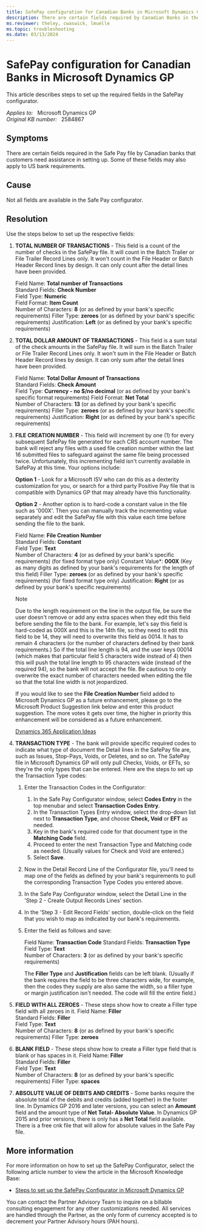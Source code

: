 ```yaml
---
title: SafePay configuration for Canadian Banks in Microsoft Dynamics GP
description: There are certain fields required by Canadian Banks in the SafePay file that customers need assistance to set up.
ms.reviewer: theley, cwaswick, lmuelle
ms.topic: troubleshooting
ms.date: 03/13/2024
---
```

# SafePay configuration for Canadian Banks in Microsoft Dynamics GP

This article describes steps to set up the required fields in the SafePay configurator.

_Applies to:_ &nbsp; Microsoft Dynamics GP  
_Original KB number:_ &nbsp; 2584867

## Symptoms

There are certain fields required in the Safe Pay file by Canadian banks that customers need assistance in setting up. Some of these fields may also apply to US bank requirements.

## Cause

Not all fields are available in the Safe Pay configurator.

## Resolution

Use the steps below to set up the respective fields:

1. **TOTAL NUMBER OF TRANSACTIONS** - This field is a count of the number of checks in the SafePay file. It will count in the Batch Trailer or File Trailer Record Lines only. It won't count in the File Header or Batch Header Record lines by design. It can only count after the detail lines have been provided.

    Field Name: **Total number of Transactions**  
    Standard Fields: **Check Number**  
    Field Type: **Numeric**  
    Field Format: **Item Count**  
    Number of Characters: **8** (or as defined by your bank's specific requirements)
    Filler Type: **zeroes** (or as defined by your bank's specific requirements)
    Justification: **Left** (or as defined by your bank's specific requirements)

2. **TOTAL DOLLAR AMOUNT OF TRANSACTIONS** - This field is a sum total of the check amounts in the SafePay file. It will sum in the Batch Trailer or File Trailer Record Lines only. It won't sum in the File Header or Batch Header Record lines by design. It can only sum after the detail lines have been provided.

    Field Name: **Total Dollar Amount of Transactions**  
    Standard Fields: **Check Amount**  
    Field Type: **Currency - no $/no decimal** (or as defined by your bank's specific format requirements)
    Field Format: **Net Total**  
    Number of Characters: **13** (or as defined by your bank's specific requirements)
    Filler Type: **zeroes** (or as defined by your bank's specific requirements)
    Justification: **Right** (or as defined by your bank's specific requirements)

3. **FILE CREATION NUMBER** - This field will increment by one (1) for every subsequent SafePay file generated for each CRS account number. The bank will reject any files with a used file creation number within the last 16 submitted files to safeguard against the same file being processed twice. Unfortunately, this incrementing field isn't currently available in SafePay at this time. Your options include:

    **Option 1** - Look for a Microsoft ISV who can do this as a dexterity customization for you, or search for a third party Positive Pay file that is compatible with Dynamics GP that may already have this functionality.

    **Option 2** - Another option is to hard-code a constant value in the file such as '000X'. Then you can manually track the incrementing value separately and edit the SafePay file with this value each time before sending the file to the bank.

    Field Name: **File Creation Number**  
    Standard Fields: **Constant**  
    Field Type: **Text**  
    Number of Characters: **4** (or as defined by your bank's specific requirements) (for fixed format type only)
    Constant Value*: **000X** (Key as many digits as defined by your bank's requirements for the length of this field)
    Filler Type: **zeroes** (or as defined by your bank's specific requirements) (for fixed format type only)
    Justification: **Right** (or as defined by your bank's specific requirements)

    > [!NOTE]
    > Due to the length requirement on the line in the output file, be sure the user doesn't remove or add any extra spaces when they edit this field before sending the file to the bank. For example, let's say this field is hard-coded as 000X and this is the 14th file, so they need to edit this field to be 14, they will need to overwrite this field as 0014. It has to remain 4 characters (or the number of characters defined by their bank requirements.) So if the total line length is 94, and the user keys 00014 (which makes that particular field 5 characters wide instead of 4) then this will push the total line length to 95 characters wide (instead of the required 94), so the bank will not accept the file. Be cautious to only overwrite the exact number of characters needed when editing the file so that the total line width is not jeopardized.
    >
    > If you would like to see the **File Creation Number** field added to Microsoft Dynamics GP as a future enhancement, please go to the Microsoft Product Suggestion link below and enter this product suggestion. The more votes it gets over time, the higher in priority this enhancement will be considered as a future enhancement.
    >
    > [Dynamics 365 Application Ideas](https://experience.dynamics.com/ideas/)

4. **TRANSACTION TYPE** - The bank will provide specific required codes to indicate what type of document the Detail lines in the SafePay file are, such as Issues, Stop-Pays, Voids, or Deletes, and so on. The SafePay file in Microsoft Dynamics GP will only pull Checks, Voids, or EFTs, so they're the only types that can be entered. Here are the steps to set up the Transaction Type codes:

    1. Enter the Transaction Codes in the Configurator:
        1. In the Safe Pay Configurator window, select **Codes Entry** in the top menubar and select **Transaction Codes Entry**.
        1. In the Transaction Types Entry window, select the drop-down list next to **Transaction Type**, and choose **Check, Void** or **EFT** as needed.
        1. Key in the bank's required code for that document type in the **Matching Code** field.
        1. Proceed to enter the next Transaction Type and Matching code as needed. (Usually values for Check and Void are entered.)
        1. Select **Save**.
    1. Now in the Detail Record Line of the Configurator file, you'll need to map one of the fields as defined by your bank's requirements to pull the corresponding Transaction Type Codes you entered above.
    1. In the Safe Pay Configurator window, select the Detail Line in the 'Step 2 - Create Output Records Lines' section.
    1. In the 'Step 3 - Edit Record Fields' section, double-click on the field that you wish to map as indicated by our bank's requirements.
    1. Enter the field as follows and save:

        Field Name: **Transaction Code**
        Standard Fields: **Transaction Type**  
        Field Type: **Text**  
        Number of Characters: **3** (or as defined by your bank's specific requirements)

        The **Filler Type** and **Justification** fields can be left blank. (Usually if the bank requires the field to be three characters wide, for example, then the codes they supply are also same the width, so a filler type or margin justification isn't needed. The code will fill the entire field.)

5. **FIELD WITH ALL ZEROES** - These steps show how to create a Filler type field with all zeroes in it.
    Field Name: **Filler**  
    Standard Fields: **Filler**  
    Field Type: **Text**  
    Number of Characters: **8** (or as defined by your bank's specific requirements)
    Filler Type: **zeroes**  

6. **BLANK FIELD** - These steps show how to create a Filler type field that is blank or has spaces in it.
    Field Name: **Filler**  
    Standard Fields: **Filler**  
    Field Type: **Text**  
    Number of Characters: **8** (or as defined by your bank's specific requirements)
    Filler Type: **spaces**  

7. **ABSOLUTE VALUE OF DEBITS AND CREDITS** - Some banks require the absolute total of the debits and credits (added together) in the footer line. In Dynamics GP 2016 and later versions, you can select an **Amount** field and the amount type of **Net Total- Absolute Value**. In Dynamics GP 2015 and prior versions, there is only has a **Net Total** field available. There is a free cnk file that will allow for absolute values in the Safe Pay file.

## More information

For more information on how to set up the SafePay Configurator, select the following article number to view the article in the Microsoft Knowledge Base:

- [Steps to set up the SafePay Configurator in Microsoft Dynamics GP](https://support.microsoft.com/help/850752)

You can contact the Partner Advisory Team to inquire on a billable consulting engagement for any other customizations needed. All services are handled through the Partner, as the only form of currency accepted is to decrement your Partner Advisory hours (PAH hours).

